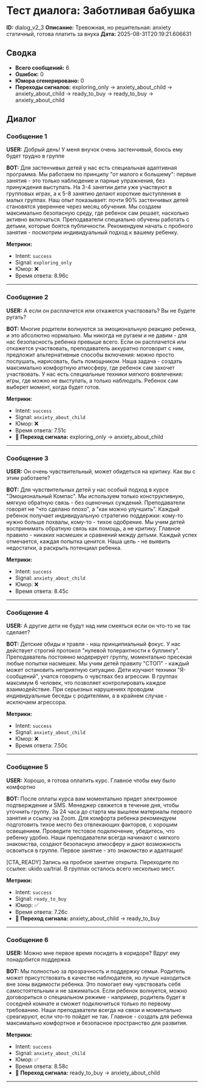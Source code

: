 # Тест диалога: Заботливая бабушка

**ID:** dialog_v2_3
**Описание:** Тревожная, но решительная: anxiety статичный, готова платить за внука
**Дата:** 2025-08-31T20:19:21.606631

## Сводка

- **Всего сообщений:** 6
- **Ошибок:** 0
- **Юмора сгенерировано:** 0
- **Переходы сигналов:** exploring_only → anxiety_about_child → anxiety_about_child → ready_to_buy → ready_to_buy → anxiety_about_child

## Диалог

### Сообщение 1

**USER:** Добрый день! У меня внучок очень застенчивый, боюсь ему будет трудно в группе

**BOT:** Для застенчивых детей у нас есть специальная адаптивная программа. Мы работаем по принципу "от малого к большему": первые занятия - это только наблюдение и парные упражнения, без принуждения выступать. На 3-4 занятии дети уже участвуют в групповых играх, а к 5-8 занятию делают короткие выступления в малых группах. Наш опыт показывает: почти 90% застенчивых детей становятся увереннее через месяц обучения. Мы создаем максимально безопасную среду, где ребенок сам решает, насколько активно включаться. Преподаватели специально обучены работать с детьми, которые боятся публичности. Рекомендуем начать с пробного занятия - посмотрим индивидуальный подход к вашему ребенку.

**Метрики:**
- Intent: `success`
- Signal: `exploring_only`
- Юмор: ❌
- Время ответа: 8.96с

---

### Сообщение 2

**USER:** А если он расплачется или откажется участвовать? Вы не будете ругать?

**BOT:** Многие родители волнуются за эмоциональную реакцию ребенка, и это абсолютно нормально. Мы никогда не ругаем и не давим - для нас безопасность ребенка превыше всего. Если он расплачется или откажется участвовать, преподаватель аккуратно поговорит с ним, предложит альтернативные способы включения: можно просто послушать, нарисовать, быть помощником. Наша задача - создать максимально комфортную атмосферу, где ребенок сам захочет участвовать. У нас есть специальные техники мягкого вовлечения: игры, где можно не выступать, а только наблюдать. Ребенок сам выберет момент, когда будет готов.

**Метрики:**
- Intent: `success`
- Signal: `anxiety_about_child`
- Юмор: ❌
- Время ответа: 7.51с
- 🔄 **Переход сигнала:** exploring_only → anxiety_about_child

---

### Сообщение 3

**USER:** Он очень чувствительный, может обидеться на критику. Как вы с этим работаете?

**BOT:** Для чувствительных детей у нас особый подход в курсе "Эмоциональный Компас". Мы используем только конструктивную, мягкую обратную связь - без оценочных суждений. Преподаватели говорят не "что сделано плохо", а "как можно улучшить". Каждый ребенок получает индивидуальную стратегию поддержки: кому-то нужно больше похвалы, кому-то - тихое одобрение. Мы учим детей воспринимать обратную связь как помощь, а не критику. Главное правило - никаких насмешек и сравнений между детьми. Каждый успех отмечается, каждая попытка ценится. Наша цель - не выявить недостатки, а раскрыть потенциал ребенка.

**Метрики:**
- Intent: `success`
- Signal: `anxiety_about_child`
- Юмор: ❌
- Время ответа: 8.45с

---

### Сообщение 4

**USER:** А другие дети не будут над ним смеяться если он что-то не так сделает?

**BOT:** Детские обиды и травля - наш принципиальный фокус. У нас действует строгий протокол "нулевой толерантности к буллингу". Преподаватель постоянно модерирует группу, моментально пресекая любые попытки насмешек. Мы учим детей правилу "СТОП" - каждый может остановить неприятную ситуацию. Дети изучают техники "Я-сообщений", учатся говорить о чувствах без агрессии. В группах максимум 6 человек, что позволяет контролировать каждое взаимодействие. При серьезных нарушениях проводим индивидуальные беседы с родителями, а в крайнем случае - исключаем агрессора.

**Метрики:**
- Intent: `success`
- Signal: `anxiety_about_child`
- Юмор: ❌
- Время ответа: 7.50с

---

### Сообщение 5

**USER:** Хорошо, я готова оплатить курс. Главное чтобы ему было комфортно

**BOT:** После оплаты курса вам моментально придет электронное подтверждение и SMS. Менеджер свяжется в течение дня, чтобы уточнить группу. За 24 часа до старта мы вышлем материалы первого занятия и ссылку на Zoom. Для комфорта ребенка рекомендуем подготовить тихое место без отвлекающих факторов, с хорошим освещением. Проведите тестовое подключение, убедитесь, что ребенку удобно. Наши преподаватели всегда начинают с мягкого знакомства, создают безопасную атмосферу и дают возможность освоиться в группе. Первое занятие - это знакомство и адаптация!

[CTA_READY] Запись на пробное занятие открыта. Переходите по ссылке: ukido.ua/trial. В группах осталось всего несколько мест.

**Метрики:**
- Intent: `success`
- Signal: `ready_to_buy`
- Юмор: ✅
- Время ответа: 7.26с
- 🔄 **Переход сигнала:** anxiety_about_child → ready_to_buy

---

### Сообщение 6

**USER:** Можно мне первое время посидеть в коридоре? Вдруг ему понадобится поддержка

**BOT:** Мы полностью за прозрачность и поддержку семьи. Родитель может присутствовать в качестве наблюдателя, но лучше находиться вне зоны видимости ребенка. Это помогает ему чувствовать себя самостоятельным и не зажиматься. Если ребенок волнуется, можно договориться о специальном режиме - например, родитель будет в соседней комнате и сможет подключиться только по первому требованию. Наши преподаватели всегда на связи и моментально среагируют, если что-то пойдет не так. Главное - создать для ребенка максимально комфортное и безопасное пространство для развития.

**Метрики:**
- Intent: `success`
- Signal: `anxiety_about_child`
- Юмор: ✅
- Время ответа: 8.58с
- 🔄 **Переход сигнала:** ready_to_buy → anxiety_about_child

---

